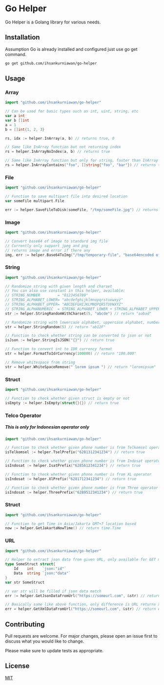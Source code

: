 # Go Helper

Go Helper is a Golang library for various needs.

## Installation

Assumption Go is already installed and configured just use go get command.

```bash
go get github.com/ihsankurniawan/go-helper
```

## Usage

### Array
```go
import "github.com/ihsankurniawan/go-helper"

// Can be used for basic types such as int, uint, string, etc
var a int
var b []int
a = 1
b = []int{1, 2, 3}

rs, idx := helper.InArray(a, b) // returns true, 0

// Same like InArray function but not returning index
rs = helper.InArrayNoIndex(a, b) // returns true

// Same like InArray function but only for string, faster than InArray
rs = helper.InArrayContains("foo", []string{"foo", "bar"}) // returns true
```

### File
```go
import "github.com/ihsankurniawan/go-helper"

// Function to save multipart file into desired location
var someFile multipart.File

err := helper.SaveFileToDisk(someFile, "/tmp/someFile.jpg") // returns error if there any
```

### Image
```go
import "github.com/ihsankurniawan/go-helper"

// Convert base64 of image to standard img file
// Currently only support jpeg and png
// returns image and error if there any
img, err := helper.Base64ToImg("/tmp/temporary-file", "base64encoded of image file") 
```

### String
```go
import "github.com/ihsankurniawan/go-helper"

// Randomize string with given length and charset
// You can also use constant in this helper, available:
// STRING_NUMBER        = "0123456789"
// STRING_ALPHABET_LOWER= "abcdefghijklmnopqrstuvwxyz"
// STRING_ALPHABET_UPPER= "ABCDEFGHIJKLMNOPQRSTUVWXYZ"
// STRING_ALPHANUMERIC 	= STRING_ALPHABET_LOWER + STRING_ALPHABET_UPPER + STRING_NUMBER
str := helper.StringRandomWithCharset(5, "abcde") // return "aabad"

// Randomize string with lowercase alphabet, uppercase alphabet, number with given length
str = helper.StringRandom(5) // return "ab12F"

// Function to check whether string can be converted to json or not
isJson := helper.StringIsJSON("{}") // return true

// Function to convert int to IDR currency format
str = helper.FormatToIdrCurrency(100000) // return "100.000"

// Remove whitespace from string
str = helper.WhiteSpaceRemove(" lorem ipsum ") // return "loremipsum"
```

### Struct
```go
import "github.com/ihsankurniawan/go-helper"

// Function to check whether given struct is empty or not
isEmpty := helper.IsEmpty(struct{}{}) // return true 
```

### Telco Operator
##### This is only for Indonesian operator only
```go
import "github.com/ihsankurniawan/go-helper"

// Function to check whether given phone number is from Telkomsel operator
isTelkomsel := helper.TselPrefix("6281312341234") // return true 

// Function to check whether given phone number is from Indosat operator
isIndosat := helper.IsatPrefix("6285612341234") // return true 

// Function to check whether given phone number is from XL operator
isIndosat := helper.XlPrefix("6281712341234") // return true 

// Function to check whether given phone number is from Three operator
isIndosat := helper.ThreePrefix("6289512341234") // return true 
```

### Struct
```go
import "github.com/ihsankurniawan/go-helper"

// Function to get Time in Asia/Jakarta GMT+7 location based
now := helper.GetJakartaNowTime() // return time.Time
```

### URL
```go
import "github.com/ihsankurniawan/go-helper"

// Helper to extract json data from given URL, only available for GET method
type SomeStruct struct{
    Id    int    `json:"id"`
    Data  string `json:"data"`
}
var str SomeStruct

// var str will be filled if json data match
err := helper.GetJsonDataFromUrl("https://someurl.com", &str) // return error if there any

// Basically same like above function, only difference is URL returns XML data
err = helper.GetXmlDataFromUrl("https://someurl.com", &str) // return error if there any
```

## Contributing
Pull requests are welcome. For major changes, please open an issue first to discuss what you would like to change.

Please make sure to update tests as appropriate.

## License
[MIT](https://choosealicense.com/licenses/mit/)
